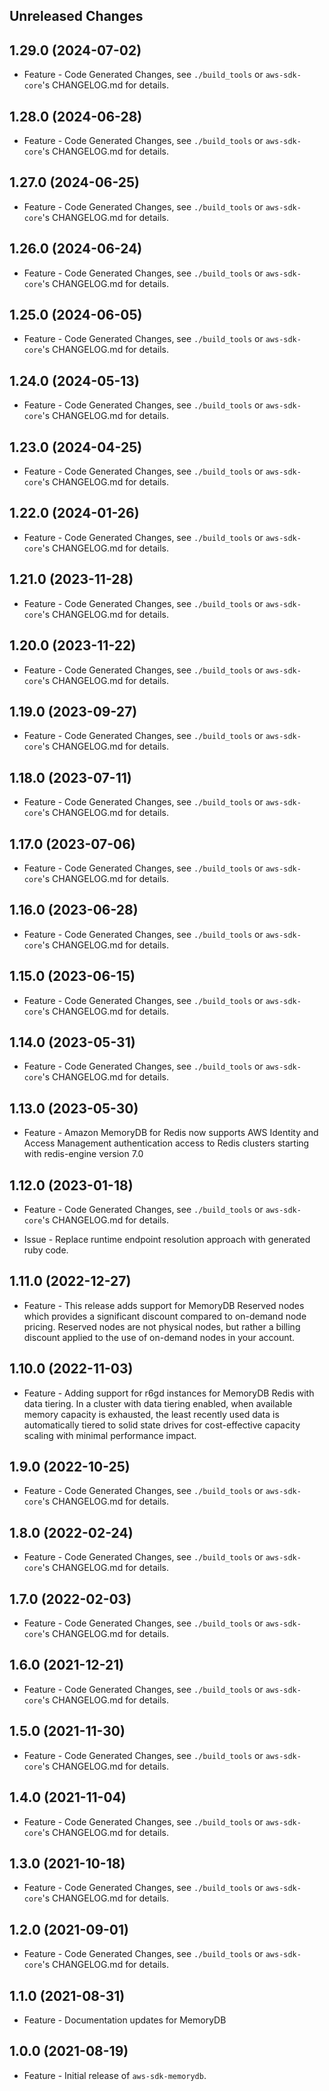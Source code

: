 Unreleased Changes
------------------

1.29.0 (2024-07-02)
------------------

* Feature - Code Generated Changes, see `./build_tools` or `aws-sdk-core`'s CHANGELOG.md for details.

1.28.0 (2024-06-28)
------------------

* Feature - Code Generated Changes, see `./build_tools` or `aws-sdk-core`'s CHANGELOG.md for details.

1.27.0 (2024-06-25)
------------------

* Feature - Code Generated Changes, see `./build_tools` or `aws-sdk-core`'s CHANGELOG.md for details.

1.26.0 (2024-06-24)
------------------

* Feature - Code Generated Changes, see `./build_tools` or `aws-sdk-core`'s CHANGELOG.md for details.

1.25.0 (2024-06-05)
------------------

* Feature - Code Generated Changes, see `./build_tools` or `aws-sdk-core`'s CHANGELOG.md for details.

1.24.0 (2024-05-13)
------------------

* Feature - Code Generated Changes, see `./build_tools` or `aws-sdk-core`'s CHANGELOG.md for details.

1.23.0 (2024-04-25)
------------------

* Feature - Code Generated Changes, see `./build_tools` or `aws-sdk-core`'s CHANGELOG.md for details.

1.22.0 (2024-01-26)
------------------

* Feature - Code Generated Changes, see `./build_tools` or `aws-sdk-core`'s CHANGELOG.md for details.

1.21.0 (2023-11-28)
------------------

* Feature - Code Generated Changes, see `./build_tools` or `aws-sdk-core`'s CHANGELOG.md for details.

1.20.0 (2023-11-22)
------------------

* Feature - Code Generated Changes, see `./build_tools` or `aws-sdk-core`'s CHANGELOG.md for details.

1.19.0 (2023-09-27)
------------------

* Feature - Code Generated Changes, see `./build_tools` or `aws-sdk-core`'s CHANGELOG.md for details.

1.18.0 (2023-07-11)
------------------

* Feature - Code Generated Changes, see `./build_tools` or `aws-sdk-core`'s CHANGELOG.md for details.

1.17.0 (2023-07-06)
------------------

* Feature - Code Generated Changes, see `./build_tools` or `aws-sdk-core`'s CHANGELOG.md for details.

1.16.0 (2023-06-28)
------------------

* Feature - Code Generated Changes, see `./build_tools` or `aws-sdk-core`'s CHANGELOG.md for details.

1.15.0 (2023-06-15)
------------------

* Feature - Code Generated Changes, see `./build_tools` or `aws-sdk-core`'s CHANGELOG.md for details.

1.14.0 (2023-05-31)
------------------

* Feature - Code Generated Changes, see `./build_tools` or `aws-sdk-core`'s CHANGELOG.md for details.

1.13.0 (2023-05-30)
------------------

* Feature - Amazon MemoryDB for Redis now supports AWS Identity and Access Management authentication access to Redis clusters starting with redis-engine version 7.0

1.12.0 (2023-01-18)
------------------

* Feature - Code Generated Changes, see `./build_tools` or `aws-sdk-core`'s CHANGELOG.md for details.

* Issue - Replace runtime endpoint resolution approach with generated ruby code.

1.11.0 (2022-12-27)
------------------

* Feature - This release adds support for MemoryDB Reserved nodes which provides a significant discount compared to on-demand node pricing. Reserved nodes are not physical nodes, but rather a billing discount applied to the use of on-demand nodes in your account.

1.10.0 (2022-11-03)
------------------

* Feature - Adding support for r6gd instances for MemoryDB Redis with data tiering. In a cluster with data tiering enabled, when available memory capacity is exhausted, the least recently used data is automatically tiered to solid state drives for cost-effective capacity scaling with minimal performance impact.

1.9.0 (2022-10-25)
------------------

* Feature - Code Generated Changes, see `./build_tools` or `aws-sdk-core`'s CHANGELOG.md for details.

1.8.0 (2022-02-24)
------------------

* Feature - Code Generated Changes, see `./build_tools` or `aws-sdk-core`'s CHANGELOG.md for details.

1.7.0 (2022-02-03)
------------------

* Feature - Code Generated Changes, see `./build_tools` or `aws-sdk-core`'s CHANGELOG.md for details.

1.6.0 (2021-12-21)
------------------

* Feature - Code Generated Changes, see `./build_tools` or `aws-sdk-core`'s CHANGELOG.md for details.

1.5.0 (2021-11-30)
------------------

* Feature - Code Generated Changes, see `./build_tools` or `aws-sdk-core`'s CHANGELOG.md for details.

1.4.0 (2021-11-04)
------------------

* Feature - Code Generated Changes, see `./build_tools` or `aws-sdk-core`'s CHANGELOG.md for details.

1.3.0 (2021-10-18)
------------------

* Feature - Code Generated Changes, see `./build_tools` or `aws-sdk-core`'s CHANGELOG.md for details.

1.2.0 (2021-09-01)
------------------

* Feature - Code Generated Changes, see `./build_tools` or `aws-sdk-core`'s CHANGELOG.md for details.

1.1.0 (2021-08-31)
------------------

* Feature - Documentation updates for MemoryDB

1.0.0 (2021-08-19)
------------------

* Feature - Initial release of `aws-sdk-memorydb`.

